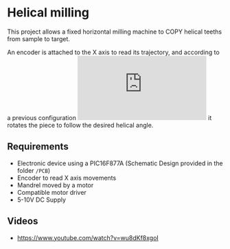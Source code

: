 # Helical milling

This project allows a fixed horizontal milling machine to COPY helical teeths from sample to target.

An encoder is attached to the X axis to read its trajectory, and according to a previous configuration
![ratio](https://latex.codecogs.com/svg.latex?%5Cfrac%7BAnglesToRotate%7D%7BStepsInX%7D)
it rotates the piece to follow the desired helical angle.

## Requirements
- Electronic device using a PIC16F877A (Schematic Design provided in the folder `/PCB`)
- Encoder to read X axis movements
- Mandrel moved by a motor
- Compatible motor driver
- 5-10V DC Supply


## Videos
- https://www.youtube.com/watch?v=wu8dKf8xgoI
